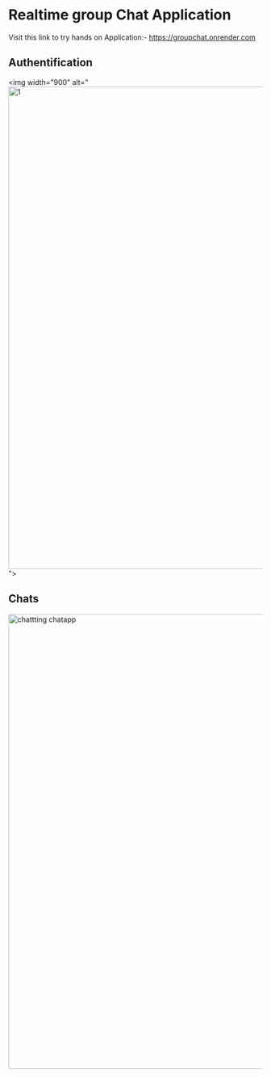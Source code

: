 # Realtime group Chat Application

Visit this link to try hands on Application:- https://groupchat.onrender.com

## Authentification


<img width="900" alt="<img width="955" alt="1" src="https://user-images.githubusercontent.com/110345256/214083711-71f4639a-aebe-49c3-8764-adba9b054574.png">
">

## Chats


<img width="900" alt="chattting chatapp" src="https://user-images.githubusercontent.com/110345256/212696117-9cf0fb29-95be-4f3e-bed5-bf53191beaa7.png">
